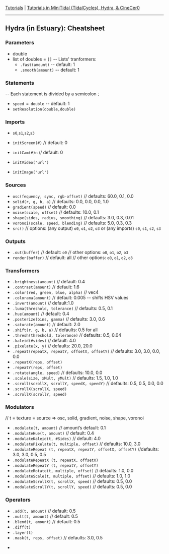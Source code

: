 
[Tutorials](../README.md) | [Tutorials in MiniTidal (TidalCycles), Hydra, & CineCer0](README.md)    

-------------------------------------------------------------------------------  

## Hydra (in Estuary): Cheatsheet

### Parameters
+ double
+ list of doubles = `[]`
-- Lists' tranformers:
  + `.fast(amount)` -- default: 1
  + `.smooth(amount)` -- default: 1

### Statements

-- Each statement is divided by a semicolon `;`
+ `speed = double` -- default: 1 <br />
+ `setResolution(double,double)` <br />

### Imports

+ `s0`,`s1`,`s2`,`s3`

+ `initScreen(#)` // default: 0
+ `initCam(#)n` // default: 0
+ `initVideo("url")`
+ `initImage("url")`

### Sources

+ `osc(fequency, sync, rgb-offset)` // defaults: 60.0, 0.1, 0.0
+ `solid(r, g, b, a)` // defaults: 0.0, 0.0, 0.0, 1.0
+ `gradient(speed)` // default: 0.0
+ `noise(scale, offset)` // defaults: 10.0, 0.1
+ `shape(sides, radius, smoothing)` // defaults: 3.0, 0.3, 0.01
+ `voronoi(scale, speed, blending)` // defaults: 5.0, 0.3, 0.3
+ `src()` // options: (any output) `o0`, `o1`, `o2`, `o3` or (any imports) `s0`, `s1`, `s2`, `s3`


### Outputs
+ `.out(buffer)` // default: `o0` // other options: `o0`, `o1`, `o2`, `o3`
+ `render(buffer)` // default: all // other options: `o0`, `o1`, `o2`, `o3`


### Transformers
+ `.brightness(amount)` // default: 0.4
+ `.contrast(amount)` // default: 1.6
+ `.color(red, green, blue, alpha)` // vec4
+ `.colorama(amount)` // default: 0.005 -- shifts HSV values
+ `.invert(amount)` // default:1.0
+ `.luma(threshold, tolerance)` // defaults: 0.5, 0.1
+ `.hue(amount)` // default: 0.4
+ `.posterize(bins, gamma)` // defaults: 3.0, 0.6
+ `.saturate(amount)` // default: 2.0
+ `.shift(r, g, b, a)` // defaults: 0.5 for all
+ `.thresh(threshold, tolerance)` // defaults: 0.5, 0.04
+ `.kaleid(#sides)` // default: 4.0
+ `.pixelate(x, y)` // defaults: 20.0, 20.0
+ `.repeat(repeatX, repeatY, offsetX, offsetY)` // defaults: 3.0, 3.0, 0.0, 0.0
+ `.repeatX(reps, offset)`
+ `.repeatY(reps, offset)`
+ `.rotate(angle, speed)` // defaults: 10.0, 0.0
+ `.scale(size, xMult, yMult)` // defaults: 1.5, 1.0, 1.0
+ `.scroll(scrollX, scrollY, speedX, speedY)` // defaults: 0.5, 0.5, 0.0, 0.0
+ `.scrollX(scrollX, speed)`
+ `.scrollX(scrollY, speed)`


### Modulators

// t = texture = source => osc, solid, gradient, noise, shape, voronoi <br />

+ `.modulate(t, amount)` // amount’s default: 0.1
+ `.modulateHue(t, amount)` // default: 0.4
+ `.modulateKaleid(t, #Sides)` // default: 4.0
+ `.modulatePixelate(t, multiple, offset)` // defaults: 10.0, 3.0
+ `.modulateRepeat (t, repeatX, repeatY, offsetX, offsetY)` //defaults: 3.0, 3.0, 0.5, 0.5
+ `.modulateRepeatX (t, repeatX, offsetX)`
+ `.modulateRepeatY (t, repeatY, offsetY)`
+ `.modulateRotate(t, multiple, offset)` // defaults: 1.0, 0.0
+ `.modulateScale(t, multiple, offset)` // defaults: 1.0, 1.0
+ `.modulateScrollX(t, scrollX, speed)` // defaults: 0.5, 0.0
+ `.modulateScrollY(t, scrollY, speed)` // defaults: 0.5, 0.0


### Operators

+ `.add(t, amount)` // default: 0.5
+ `.mult(t, amount)` // default: 0.5
+ `.blend(t, amount)` // default: 0.5
+ `.diff(t)`
+ `.layer(t)`
+ `.mask(t, reps, offset)` // defaults: 3.0, 0.5


-
